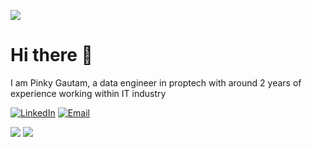 ![](https://komarev.com/ghpvc/?username=ppkgtmm&style=for-the-badge)

# Hi there 👋
I am Pinky Gautam, a data engineer in proptech with around 2 years of experience working within IT industry

[![LinkedIn](https://img.shields.io/badge/linkedin-%230077B5.svg?&style=for-the-badge&logo=linkedin&logoColor=white)](https://www.linkedin.com/in/pinky-gautam/)
[![Email](https://img.shields.io/badge/email-D14836?&style=for-the-badge&logo=gmail&logoColor=white)](mailto:pinky.gtm@outlook.com)

[![](https://github-readme-stats.vercel.app/api/pin/?username=ppkgtmm&repo=fake-news-detection&bg_color=000101&hide_border=true&text_color=ffffff)]()
[![](https://github-readme-stats.vercel.app/api/pin/?username=ppkgtmm&repo=fake-news-detection&bg_color=000101&hide_border=true&text_color=ffffff)]()

